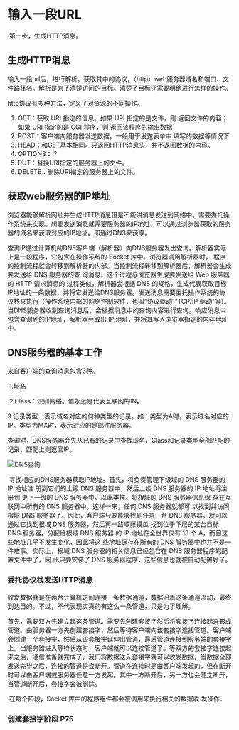 # 输入一段URL

​	第一步，生成HTTP消息。

## 生成HTTP消息

​	输入一段url后，进行解析。获取其中的协议，（http）web服务器域名和端口、文件路径名。解析是为了清楚访问的目标。清楚了目标还需要明确进行怎样的操作。

http协议有多种方法，定义了对资源的不同操作。

1. GET：获取 URI 指定的信息。如果 URI 指定的是文件，则 返回文件的内容；如果 URI 指定的是 CGI 程序，则 返回该程序的输出数据
2. POST：客户端向服务器发送数据。一般用于发送表单中 填写的数据等情况下
3. HEAD：和GET基本相同。只返回HTTP消息头，并不返回数据的内容。
4. OPTIONS：？
5. PUT：替换URI指定的服务器上的文件。
6. DELETE：删除URI指定的服务器上的文件。

## 获取web服务器的IP地址

​	浏览器能够解析网址并生成HTTP消息但是不能讲消息发送到网络中。需要委托操作系统来实现。想要发送消息就需要服务器的IP地址，可以通过浏览器获取的服务器的域名来获取对应的IP地址。即通过DNS来获取。

​	查询IP通过计算机的DNS客户端（解析器）向DNS服务器发出查询。解析器实际上是一段程序，它包含在操作系统的 Socket 库中。浏览器调用解析器时， 程序的控制流程就会转移到解析器的内部。当控制流程转移到解析器后，解析器会生成要发送给 DNS 服务器的查 询消息。这个过程与浏览器生成要发送给 Web 服务器的 HTTP 请求消息的 过程类似，解析器会根据 DNS 的规格，生成代表获取目标IP地址的一条数据，并将它发送给DNS服务器。发送消息需要委托操作系统的协议栈来执行（操作系统内部的网络控制软件，也叫“协议驱动”“TCP/IP 驱动”等）。当DNS服务器收到查询消息后，会根据消息中的查询内容进行查询。响应消息中包含查询到的IP地址，解析器会取出 IP 地址，并将其写入浏览器指定的内存地址中。

## DNS服务器的基本工作

来自客户端的查询消息包含3种。

​	1.域名

​	2.Class：识别网络。值永远是代表互联网的IN。

​	3.记录类型：表示域名对应的何种类型的记录。如：类型为A时，表示域名对应的IP。类型为MX时，表示对应的是邮件服务器。

查询时，DNS服务器会先从已有的记录中查找域名、Class和记录类型全部匹配的记录，匹配上则返回IP。

![DNS查询](https://daytime-1303889004.cos.ap-nanjing.myqcloud.com/001.png)

​	寻找相应的DNS服务器获取IP地址。首先，将负责管理下级域的 DNS 服务器的 IP 地址注 册到它们的上级 DNS 服务器中，然后上级 DNS 服务器的 IP 地址再注册到 更上一级的 DNS 服务器中，以此类推。将根域的 DNS 服务器信息保 存在互联网中所有的 DNS 服务器中。这样一来，任何 DNS 服务器就都可 以找到并访问根域 DNS 服务器了。因此，客户端只要能够找到任意一台 DNS 服务器，就可以通过它找到根域 DNS 服务器，然后再一路顺藤摸瓜 找到位于下层的某台目标 DNS 服务器。分配给根域 DNS 服务器 的 IP 地址在全世界仅有 13 个 A，而且这些地址几乎不发生变化，因此将这 些地址保存在所有的 DNS 服务器中也并不是一件难事。实际上，根域 DNS 服务器的相关信息已经包含在 DNS 服务器程序的配置文件中了，因 此只要安装了 DNS 服务器程序，这些信息也就被自动配置好了。

### 委托协议栈发送HTTP消息 

​	收发数据就是在两台计算机之间连接一条数据通道，数据沿着这条通道流动，最终到达目的。不过，不代表现实真的有这么一条管道，只是为了理解。

​	首先，需要双方先建立起这条管道。需要先创建套接字然后将套接字连接起来形成管道。由服务器一方先创建套接字，然后等待客户端向该套接字连接管道。客户端会创建一个套接字，然后从该套接字延伸出管道，最后管道连接到服务端的套接字上。当服务器进入等待状态时，客户端就可以连接管道了。等双方的套接字连接起来之后，通信准备就完成了。我们将数据送入套接字就可以收发数据。当数据全部发送完毕之后，连接的管道将会断开。管道在连接时是由客户端发起的，但在断开时可以由客户端或服务器任意一方发起。其中一方断开后，另一方也会随之断开，当管道断开后，套接字会被删除。

​	在每个阶段，Socket 库中的程序组件都会被调用来执行相关的数据收 发操作。

### 创建套接字阶段 P75	